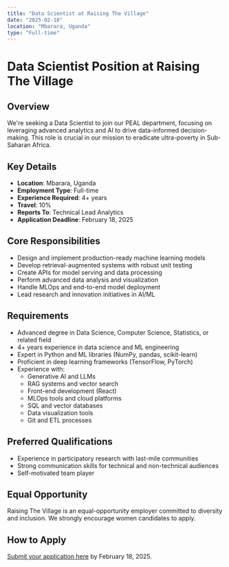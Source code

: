 ```yaml
---
title: "Data Scientist at Raising The Village"
date: "2025-02-18"
location: "Mbarara, Uganda"
type: "Full-time"
---
```


# Data Scientist Position at Raising The Village

## Overview
We're seeking a Data Scientist to join our PEAL department, focusing on leveraging advanced analytics and AI to drive data-informed decision-making. This role is crucial in our mission to eradicate ultra-poverty in Sub-Saharan Africa.

## Key Details
- **Location**: Mbarara, Uganda
- **Employment Type**: Full-time
- **Experience Required**: 4+ years
- **Travel**: 10%
- **Reports To**: Technical Lead Analytics
- **Application Deadline**: February 18, 2025

## Core Responsibilities
- Design and implement production-ready machine learning models
- Develop retrieval-augmented systems with robust unit testing
- Create APIs for model serving and data processing
- Perform advanced data analysis and visualization
- Handle MLOps and end-to-end model deployment
- Lead research and innovation initiatives in AI/ML

## Requirements
- Advanced degree in Data Science, Computer Science, Statistics, or related field
- 4+ years experience in data science and ML engineering
- Expert in Python and ML libraries (NumPy, pandas, scikit-learn)
- Proficient in deep learning frameworks (TensorFlow, PyTorch)
- Experience with:
  - Generative AI and LLMs
  - RAG systems and vector search
  - Front-end development (React)
  - MLOps tools and cloud platforms
  - SQL and vector databases
  - Data visualization tools
  - Git and ETL processes

## Preferred Qualifications
- Experience in participatory research with last-mile communities
- Strong communication skills for technical and non-technical audiences
- Self-motivated team player

## Equal Opportunity
Raising The Village is an equal-opportunity employer committed to diversity and inclusion. We strongly encourage women candidates to apply.

## How to Apply
[Submit your application here](https://docs.google.com/forms/d/e/1FAIpQLScgHYgCZpVD1Zq5z8WVWg5KP0wZoYw2TBsGIS38PgWLkD40SQ/viewform) by February 18, 2025.